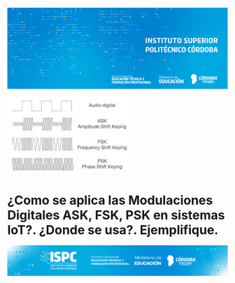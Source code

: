 ![Banner](/assets/BannerISPC.png)

![ASK](/assets/Modulaciones%20Digitales%20ASK,%20FSK,%20PSK.jpg)
# ¿Como se aplica las Modulaciones Digitales ASK, FSK, PSK en sistemas IoT?. ¿Donde se usa?. Ejemplifique.


![Final](/assets/Curso%20ISPC%20final.png)
